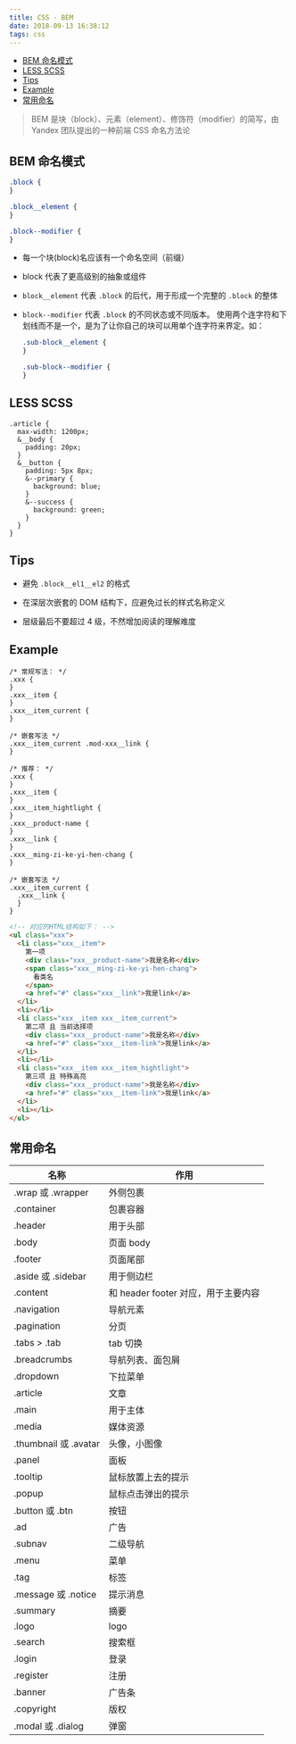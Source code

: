 ```yaml
---
title: CSS - BEM
date: 2018-09-13 16:38:12
tags: css
---
```


- [BEM 命名模式](#bem-%E5%91%BD%E5%90%8D%E6%A8%A1%E5%BC%8F)
- [LESS SCSS](#less-scss)
- [Tips](#tips)
- [Example](#example)
- [常用命名](#%E5%B8%B8%E7%94%A8%E5%91%BD%E5%90%8D)

> BEM 是块（block）、元素（element）、修饰符（modifier）的简写，由 Yandex 团队提出的一种前端 CSS 命名方法论

## BEM 命名模式

```css
.block {
}

.block__element {
}

.block--modifier {
}
```

- 每一个块(block)名应该有一个命名空间（前缀）

- block 代表了更高级别的抽象或组件

- `block__element` 代表 `.block` 的后代，用于形成一个完整的 `.block` 的整体

- `block--modifier` 代表 `.block` 的不同状态或不同版本。
  使用两个连字符和下划线而不是一个，是为了让你自己的块可以用单个连字符来界定。如：

  ```css
  .sub-block__element {
  }

  .sub-block--modifier {
  }
  ```

## LESS SCSS

```less
.article {
  max-width: 1200px;
  &__body {
    padding: 20px;
  }
  &__button {
    padding: 5px 8px;
    &--primary {
      background: blue;
    }
    &--success {
      background: green;
    }
  }
}
```

## Tips

- 避免 `.block__el1__el2` 的格式

- 在深层次嵌套的 DOM 结构下，应避免过长的样式名称定义

- 层级最后不要超过 4 级，不然增加阅读的理解难度

## Example

```less
/* 常规写法： */
.xxx {
}
.xxx__item {
}
.xxx__item_current {
}

/* 嵌套写法 */
.xxx__item_current .mod-xxx__link {
}

/* 推荐： */
.xxx {
}
.xxx__item {
}
.xxx__item_hightlight {
}
.xxx__product-name {
}
.xxx__link {
}
.xxx__ming-zi-ke-yi-hen-chang {
}

/* 嵌套写法 */
.xxx__item_current {
  .xxx__link {
  }
}
```

```html
<!-- 对应的HTML结构如下： -->
<ul class="xxx">
  <li class="xxx__item">
    第一项
    <div class="xxx__product-name">我是名称</div>
    <span class="xxx__ming-zi-ke-yi-hen-chang">
      看类名
    </span>
    <a href="#" class="xxx__link">我是link</a>
  </li>
  <li></li>
  <li class="xxx__item xxx__item_current">
    第二项 且 当前选择项
    <div class="xxx__product-name">我是名称</div>
    <a href="#" class="xxx__item-link">我是link</a>
  </li>
  <li></li>
  <li class="xxx__item xxx__item_hightlight">
    第三项 且 特殊高亮
    <div class="xxx__product-name">我是名称</div>
    <a href="#" class="xxx__item-link">我是link</a>
  </li>
  <li></li>
</ul>
```

## 常用命名

| 名称                  | 作用                                |
| --------------------- | ----------------------------------- |
| .wrap 或 .wrapper     | 外侧包裹                            |
| .container            | 包裹容器                            |
| .header               | 用于头部                            |
| .body                 | 页面 body                           |
| .footer               | 页面尾部                            |
| .aside 或 .sidebar    | 用于侧边栏                          |
| .content              | 和 header footer 对应，用于主要内容 |
| .navigation           | 导航元素                            |
| .pagination           | 分页                                |
| .tabs > .tab          | tab 切换                            |
| .breadcrumbs          | 导航列表、面包屑                    |
| .dropdown             | 下拉菜单                            |
| .article              | 文章                                |
| .main                 | 用于主体                            |
| .media                | 媒体资源                            |
| .thumbnail 或 .avatar | 头像，小图像                        |
| .panel                | 面板                                |
| .tooltip              | 鼠标放置上去的提示                  |
| .popup                | 鼠标点击弹出的提示                  |
| .button 或 .btn       | 按钮                                |
| .ad                   | 广告                                |
| .subnav               | 二级导航                            |
| .menu                 | 菜单                                |
| .tag                  | 标签                                |
| .message 或 .notice   | 提示消息                            |
| .summary              | 摘要                                |
| .logo                 | logo                                |
| .search               | 搜索框                              |
| .login                | 登录                                |
| .register             | 注册                                |
| .banner               | 广告条                              |
| .copyright            | 版权                                |
| .modal 或 .dialog     | 弹窗                                |
